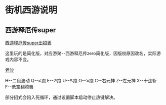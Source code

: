 # 街机西游说明

## 西游释厄传super

[西游释厄传super出招表](https://www.mamecn.com/jiejiyouxichuzhaobiao/xyjsecsuperczb_jjyxczb_2964.html)

这里玩的是简化版，对应游聚--西游释厄传zero简化版，因版权原因改名，实际游戏内容不变。


[老沙](./老沙-西游s.Q)

H--二段波动
Q--↙跑
E--↗跑
U--↖跑
O--↘跑
C--右元神
Z--左元神
X--十连斩
F--低空翻腾舞

部分招式会陷入死循环，通过设置脚本启动停止热键解决。
